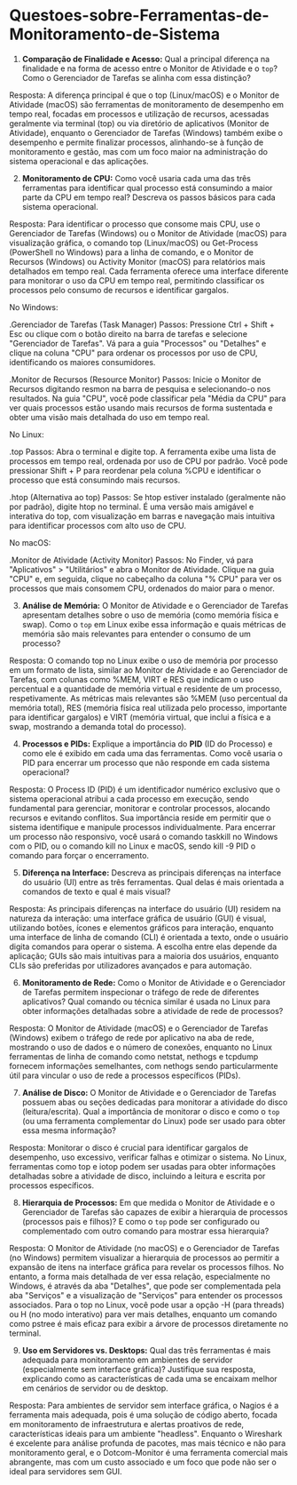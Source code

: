 # Questoes-sobre-Ferramentas-de-Monitoramento-de-Sistema

1.  **Comparação de Finalidade e Acesso:** Qual a principal diferença na finalidade e na forma de acesso entre o Monitor de Atividade e o `top`? Como o Gerenciador de Tarefas se alinha com essa distinção?

Resposta: A diferença principal é que o top (Linux/macOS) e o Monitor de Atividade (macOS) são ferramentas de monitoramento de desempenho em tempo real, focadas em processos e utilização de recursos, acessadas geralmente via terminal (top) ou via diretório de aplicativos (Monitor de Atividade), enquanto o Gerenciador de Tarefas (Windows) também exibe o desempenho e permite finalizar processos, alinhando-se à função de monitoramento e gestão, mas com um foco maior na administração do sistema operacional e das aplicações.

2.  **Monitoramento de CPU:** Como você usaria cada uma das três ferramentas para identificar qual processo está consumindo a maior parte da CPU em tempo real? Descreva os passos básicos para cada sistema operacional.

Resposta: Para identificar o processo que consome mais CPU, use o Gerenciador de Tarefas (Windows) ou o Monitor de Atividade (macOS) para visualização gráfica, o comando top (Linux/macOS) ou Get-Process (PowerShell no Windows) para a linha de comando, e o Monitor de Recursos (Windows) ou Activity Monitor (macOS) para relatórios mais detalhados em tempo real. Cada ferramenta oferece uma interface diferente para monitorar o uso da CPU em tempo real, permitindo classificar os processos pelo consumo de recursos e identificar gargalos. 

No Windows:

.Gerenciador de Tarefas (Task Manager)
Passos: Pressione Ctrl + Shift + Esc ou clique com o botão direito na barra de tarefas e selecione "Gerenciador de Tarefas". Vá para a guia "Processos" ou "Detalhes" e clique na coluna "CPU" para ordenar os processos por uso de CPU, identificando os maiores consumidores.

.Monitor de Recursos (Resource Monitor)
Passos: Inicie o Monitor de Recursos digitando resmon na barra de pesquisa e selecionando-o nos resultados. Na guia "CPU", você pode classificar pela "Média da CPU" para ver quais processos estão usando mais recursos de forma sustentada e obter uma visão mais detalhada do uso em tempo real. 

No Linux:

.top
Passos: Abra o terminal e digite top. A ferramenta exibe uma lista de processos em tempo real, ordenada por uso de CPU por padrão. Você pode pressionar Shift + P para reordenar pela coluna %CPU e identificar o processo que está consumindo mais recursos.

.htop (Alternativa ao top)
Passos: Se htop estiver instalado (geralmente não por padrão), digite htop no terminal. É uma versão mais amigável e interativa do top, com visualização em barras e navegação mais intuitiva para identificar processos com alto uso de CPU. 

No macOS:

.Monitor de Atividade (Activity Monitor)
Passos: No Finder, vá para "Aplicativos" > "Utilitários" e abra o Monitor de Atividade. Clique na guia "CPU" e, em seguida, clique no cabeçalho da coluna "% CPU" para ver os processos que mais consomem CPU, ordenados do maior para o menor. 

3.  **Análise de Memória:** O Monitor de Atividade e o Gerenciador de Tarefas apresentam detalhes sobre o uso de memória (como memória física e swap). Como o `top` em Linux exibe essa informação e quais métricas de memória são mais relevantes para entender o consumo de um processo?

Resposta: O comando top no Linux exibe o uso de memória por processo em um formato de lista, similar ao Monitor de Atividade e ao Gerenciador de Tarefas, com colunas como %MEM, VIRT e RES que indicam o uso percentual e a quantidade de memória virtual e residente de um processo, respetivamente. As métricas mais relevantes são %MEM (uso percentual da memória total), RES (memória física real utilizada pelo processo, importante para identificar gargalos) e VIRT (memória virtual, que inclui a física e a swap, mostrando a demanda total do processo). 

4.  **Processos e PIDs:** Explique a importância do **PID** (ID do Processo) e como ele é exibido em cada uma das ferramentas. Como você usaria o PID para encerrar um processo que não responde em cada sistema operacional?

Resposta: O Process ID (PID) é um identificador numérico exclusivo que o sistema operacional atribui a cada processo em execução, sendo fundamental para gerenciar, monitorar e controlar processos, alocando recursos e evitando conflitos. Sua importância reside em permitir que o sistema identifique e manipule processos individualmente. Para encerrar um processo não responsivo, você usará o comando taskkill no Windows com o PID, ou o comando kill no Linux e macOS, sendo kill -9 PID o comando para forçar o encerramento. 

5.  **Diferença na Interface:** Descreva as principais diferenças na interface do usuário (UI) entre as três ferramentas. Qual delas é mais orientada a comandos de texto e qual é mais visual?

Resposta: As principais diferenças na interface do usuário (UI) residem na natureza da interação: uma interface gráfica de usuário (GUI) é visual, utilizando botões, ícones e elementos gráficos para interação, enquanto uma interface de linha de comando (CLI) é orientada a texto, onde o usuário digita comandos para operar o sistema. A escolha entre elas depende da aplicação; GUIs são mais intuitivas para a maioria dos usuários, enquanto CLIs são preferidas por utilizadores avançados e para automação. 

6.  **Monitoramento de Rede:** Como o Monitor de Atividade e o Gerenciador de Tarefas permitem inspecionar o tráfego de rede de diferentes aplicativos? Qual comando ou técnica similar é usada no Linux para obter informações detalhadas sobre a atividade de rede de processos?

Resposta: O Monitor de Atividade (macOS) e o Gerenciador de Tarefas (Windows) exibem o tráfego de rede por aplicativo na aba de rede, mostrando o uso de dados e o número de conexões, enquanto no Linux ferramentas de linha de comando como netstat, nethogs e tcpdump fornecem informações semelhantes, com nethogs sendo particularmente útil para vincular o uso de rede a processos específicos (PIDs). 

7.  **Análise de Disco:** O Monitor de Atividade e o Gerenciador de Tarefas possuem abas ou seções dedicadas para monitorar a atividade do disco (leitura/escrita). Qual a importância de monitorar o disco e como o `top` (ou uma ferramenta complementar do Linux) pode ser usado para obter essa mesma informação?

Resposta: Monitorar o disco é crucial para identificar gargalos de desempenho, uso excessivo, verificar falhas e otimizar o sistema. No Linux, ferramentas como top e iotop podem ser usadas para obter informações detalhadas sobre a atividade de disco, incluindo a leitura e escrita por processos específicos. 

8.  **Hierarquia de Processos:** Em que medida o Monitor de Atividade e o Gerenciador de Tarefas são capazes de exibir a hierarquia de processos (processos pais e filhos)? E como o `top` pode ser configurado ou complementado com outro comando para mostrar essa hierarquia?

Resposta: O Monitor de Atividade (no macOS) e o Gerenciador de Tarefas (no Windows) permitem visualizar a hierarquia de processos ao permitir a expansão de itens na interface gráfica para revelar os processos filhos. No entanto, a forma mais detalhada de ver essa relação, especialmente no Windows, é através da aba "Detalhes", que pode ser complementada pela aba "Serviços" e a visualização de "Serviços" para entender os processos associados. Para o top no Linux, você pode usar a opção -H (para threads) ou H (no modo interativo) para ver mais detalhes, enquanto um comando como pstree é mais eficaz para exibir a árvore de processos diretamente no terminal. 

9.  **Uso em Servidores vs. Desktops:** Qual das três ferramentas é mais adequada para monitoramento em ambientes de servidor (especialmente sem interface gráfica)? Justifique sua resposta, explicando como as características de cada uma se encaixam melhor em cenários de servidor ou de desktop.

Resposta: Para ambientes de servidor sem interface gráfica, o Nagios é a ferramenta mais adequada, pois é uma solução de código aberto, focada em monitoramento de infraestrutura e alertas proativos de rede, características ideais para um ambiente "headless". Enquanto o Wireshark é excelente para análise profunda de pacotes, mas mais técnico e não para monitoramento geral, e o Dotcom-Monitor é uma ferramenta comercial mais abrangente, mas com um custo associado e um foco que pode não ser o ideal para servidores sem GUI. 
